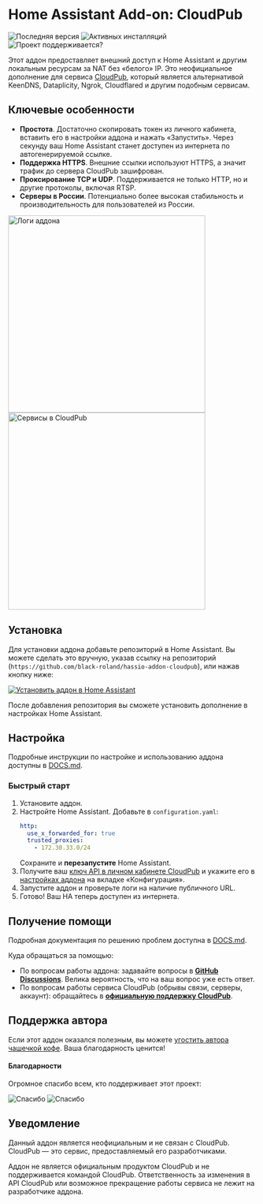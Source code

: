 # Home Assistant Add-on: CloudPub

![Последняя версия][latest-version-shield]
![Активных инсталляций][reported-installations-shield]
![Проект поддерживается?][maintenance-shield]

Этот аддон предоставляет внешний доступ к Home Assistant и другим локальным ресурсам за NAT без «белого» IP. Это неофициальное дополнение для сервиса [CloudPub](https://cloudpub.ru/), который является альтернативой KeenDNS, Dataplicity, Ngrok, Cloudflared и другим подобным сервисам.

## Ключевые особенности

- **Простота**. Достаточно скопировать токен из личного кабинета, вставить его в настройки аддона и нажать «Запустить». Через секунду ваш Home Assistant станет доступен из интернета по автогенерируемой ссылке.
- **Поддержка HTTPS**. Внешние ссылки используют HTTPS, а значит трафик до сервера CloudPub зашифрован.
- **Проксирование TCP и UDP**. Поддерживается не только HTTP, но и другие протоколы, включая RTSP.
- **Серверы в России**. Потенциально более высокая стабильность и производительность для пользователей из России.

<img src="https://github.com/user-attachments/assets/9aa52fe2-0fda-40ce-a15e-e4c7702c8c19" alt="Логи аддона" width="400" />
<img src="https://github.com/user-attachments/assets/32bddd8d-7986-4640-a0d7-66c7fcf50eeb" alt="Сервисы в CloudPub" width="400" />

## Установка

Для установки аддона добавьте репозиторий в Home Assistant. Вы можете сделать это вручную, указав ссылку на репозиторий (`https://github.com/black-roland/hassio-addon-cloudpub`), или нажав кнопку ниже:

[![Установить аддон в Home Assistant](https://my.home-assistant.io/badges/supervisor_addon.svg)](https://my.home-assistant.io/redirect/supervisor_addon/?repository_url=https%3A%2F%2Fgithub.com%2Fblack-roland%2Fhassio-addon-cloudpub&addon=6cd8d65a_cloudpub)

После добавления репозитория вы сможете установить дополнение в настройках Home Assistant.

## Настройка

Подробные инструкции по настройке и использованию аддона доступны в [DOCS.md](https://github.com/black-roland/hassio-addon-cloudpub/blob/master/cloudpub/DOCS.md).

### Быстрый старт

1. Установите аддон.
2. Настройте Home Assistant. Добавьте в `configuration.yaml`:
   ```yaml
   http:
     use_x_forwarded_for: true
     trusted_proxies:
       - 172.30.33.0/24
   ```
   Сохраните и **перезапустите** Home Assistant.
3. Получите ваш [ключ API в личном кабинете CloudPub](https://cloudpub.ru/dashboard/) и укажите его в [настройках аддона](https://my.home-assistant.io/redirect/supervisor_addon/?repository_url=https%3A%2F%2Fgithub.com%2Fblack-roland%2Fhassio-addon-cloudpub&addon=6cd8d65a_cloudpub) на вкладке «Конфигурация».
4. Запустите аддон и проверьте логи на наличие публичного URL.
5. Готово! Ваш HA теперь доступен из интернета.

## Получение помощи

Подробная документация по решению проблем доступна в [DOCS.md](https://github.com/black-roland/hassio-addon-cloudpub/blob/master/cloudpub/DOCS.md#%D1%80%D0%B5%D1%88%D0%B5%D0%BD%D0%B8%D0%B5-%D0%BF%D1%80%D0%BE%D0%B1%D0%BB%D0%B5%D0%BC).

Куда обращаться за помощью:

- По вопросам работы аддона: задавайте вопросы в [**GitHub Discussions**](https://github.com/black-roland/hassio-addon-cloudpub/discussions). Велика вероятность, что на ваш вопрос уже есть ответ.
- По вопросам работы сервиса CloudPub (обрывы связи, серверы, аккаунт): обращайтесь в [**официальную поддержку CloudPub**](https://cloudpub.ru/dashboard/support/).

## Поддержка автора

Если этот аддон оказался полезным, вы можете [угостить автора чашечкой кофе](https://mansmarthome.info/donate/?utm_source=github&utm_medium=referral&utm_campaign=cloudpub#donationalerts). Ваша благодарность ценится!

#### Благодарности

Огромное спасибо всем, кто поддерживает этот проект:

![Спасибо][donors-list]
![Спасибо][donors-list-2]

## Уведомление

Данный аддон является неофициальным и не связан с CloudPub. CloudPub — это сервис, предоставляемый его разработчиками.

Аддон не является официальным продуктом CloudPub и не поддерживается командой CloudPub. Ответственность за изменения в API CloudPub или возможное прекращение работы сервиса не лежит на разработчике аддона.

[latest-version-shield]: https://img.shields.io/github/package-json/v/black-roland/hassio-addon-cloudpub?filename=cloudpub%2Fconfig.json&style=flat-square&label=%D0%B2%D0%B5%D1%80%D1%81%D0%B8%D1%8F&cacheSeconds=86400
[reported-installations-shield]: https://img.shields.io/badge/dynamic/json?url=https%3A%2F%2Fanalytics.home-assistant.io%2Faddons.json&query=6cd8d65a_cloudpub.total&style=flat-square&label=%D0%BF%D0%BE%D0%BB%D1%8C%D0%B7%D0%BE%D0%B2%D0%B0%D1%82%D0%B5%D0%BB%D0%B5%D0%B9&color=brightgreen&cacheSeconds=86400
[maintenance-shield]: https://img.shields.io/maintenance/%D0%B4%D0%B0/2025?style=flat-square&label=%D0%BF%D0%BE%D0%B4%D0%B4%D0%B5%D1%80%D0%B6%D0%B8%D0%B2%D0%B0%D0%B5%D1%82%D1%81%D1%8F%3F
[donors-list]: https://github.com/user-attachments/assets/0875ff95-4e7f-44c7-8ccd-82a1c05b6478
[donors-list-2]: https://github.com/user-attachments/assets/6f7c7af9-8383-466d-915b-52eb5e90e01a
